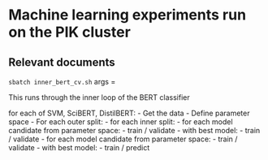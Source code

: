 # Machine learning experiments run on the PIK cluster

## Relevant documents

`sbatch inner_bert_cv.sh` args = 

This runs through the inner loop of the BERT classifier

for each of SVM, SciBERT, DistilBERT:
    - Get the data
    - Define parameter space
    - For each outer split:
        - for each inner split:
            - for each model candidate from parameter space:
                - train / validate
        - with best model:
            - train / validate
        - for each model candidate from parameter space:
            - train / validate
    - with best model:
        - train / predict
